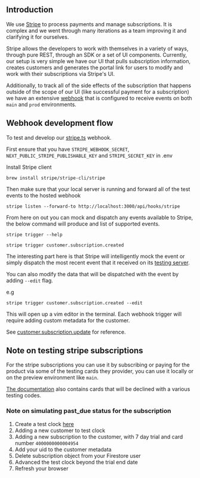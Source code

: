 ## Introduction

We use [Stripe](https://dashboard.stripe.com/) to process payments and manage subscriptions. It is complex and we went through many iterations as a team improving it and clarifying it for ourselves.

Stripe allows the developers to work with themselves in a variety of ways, through pure REST, through an SDK or a set of UI components. Currently, our setup is very simple we have our UI that pulls subscription information, creates customers and generates the portal link for users to modify and work with their subscriptions via Stripe's UI.

Additionally, to track all of the side effects of the subscription that happens outside of the scope of our UI (like successful payment for a subscription) we have an extensive [webhook](/src/pages/api/hooks/stripe.ts) that is configured to receive events on both `main` and `prod` environments.

## Webhook development flow

To test and develop our [stripe.ts](/src/pages/api/hooks/stripe.ts) webhook.

First ensure that you have `STRIPE_WEBHOOK_SECRET`, `NEXT_PUBLIC_STRIPE_PUBLISHABLE_KEY` and `STRIPE_SECRET_KEY` in .env

Install Stripe client

```
brew install stripe/stripe-cli/stripe
```

Then make sure that your local server is running and forward all of the test events to the hosted webhook

```
stripe listen --forward-to http://localhost:3000/api/hooks/stripe
```

From here on out you can mock and dispatch any events available to Stripe, the below command will produce and list of supported events.

```
stripe trigger --help
```

```
stripe trigger customer.subscription.created
```

The interesting part here is that Stripe will intelligently mock the event or simply dispatch the most recent event that it received on its [testing server](https://dashboard.stripe.com/test).

You can also modify the data that will be dispatched with the event by adding `--edit` flag.

e.g

```
stripe trigger customer.subscription.created --edit
```

This will open up a vim editor in the terminal. Each webhook trigger will require adding custom metadata for the customer.

See [customer.subscription.update](./stripe/customer.subscription.update.json) for reference.

## Note on testing stripe subscriptions

For the stripe subscriptions you can use it by subscribing or paying for the product via some of the testing cards they provider, you can use it locally or on the preview environment like `main`.

[The documentation](https://stripe.com/docs/testing#cards) also contains cards that will be declined with a various testing codes.

### Note on simulating past_due status for the subscription

1. Create a test clock [here](https://dashboard.stripe.com/test/test-clocks)
2. Adding a new customer to test clock
3. Adding a new subscription to the customer, with 7 day trial and card number `4000000000004954`
4. Add your uid to the customer metadata
5. Delete subscription object from your Firestore user
6. Advanced the test clock beyond the trial end date
7. Refresh your browser
